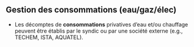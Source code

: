 ## Gestion des consommations (eau/gaz/élec)

* Les décomptes de **consommations** privatives d’eau et/ou chauffage peuvent être établis par le syndic ou par une société externe (e.g., TECHEM, ISTA, AQUATEL).
